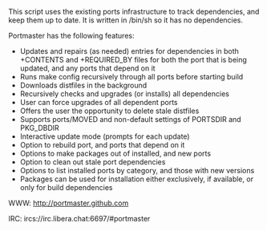 This script uses the existing ports infrastructure to track dependencies,
and keep them up to date.  It is written in /bin/sh so it has no dependencies.

Portmaster has the following features:
  * Updates and repairs (as needed) entries for dependencies in both +CONTENTS
    and +REQUIRED_BY files for both the port that is being updated, and any
    ports that depend on it
  * Runs make config recursively through all ports before starting build
  * Downloads distfiles in the background
  * Recursively checks and upgrades (or installs) all dependencies
  * User can force upgrades of all dependent ports
  * Offers the user the opportunity to delete stale distfiles
  * Supports ports/MOVED and non-default settings of PORTSDIR and PKG_DBDIR
  * Interactive update mode (prompts for each update)
  * Option to rebuild port, and ports that depend on it
  * Options to make packages out of installed, and new ports
  * Option to clean out stale port dependencies
  * Options to list installed ports by category, and those with new versions
  * Packages can be used for installation either exclusively, if available,
    or only for build dependencies

WWW: http://portmaster.github.com

IRC: ircs://irc.libera.chat:6697/#portmaster
